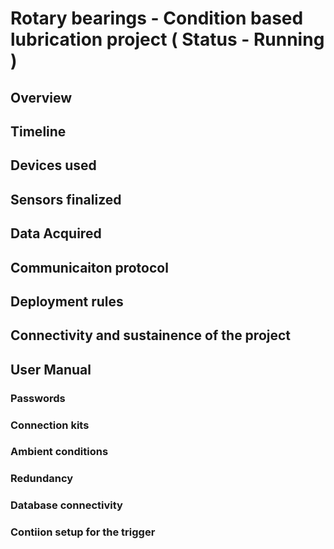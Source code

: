 # Rotary bearings - Condition based lubrication project ( Status - Running ) 

## Overview

## Timeline

## Devices used

## Sensors finalized

## Data Acquired

## Communicaiton protocol

## Deployment rules

## Connectivity and sustainence of the project

## User Manual
### Passwords
### Connection kits 
### Ambient conditions
### Redundancy
### Database connectivity 
### Contiion setup for the trigger


